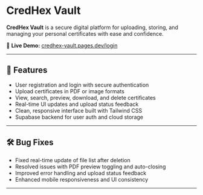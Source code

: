 # CredHex Vault

**CredHex Vault** is a secure digital platform for uploading, storing, and managing your personal certificates with ease and confidence.

🔐 **Live Demo:** [credhex-vault.pages.dev/login](https://credhex-vault.pages.dev/login)

---

## 🚀 Features

- User registration and login with secure authentication  
- Upload certificates in PDF or image formats  
- View, search, preview, download, and delete certificates  
- Real-time UI updates and upload status feedback  
- Clean, responsive interface built with Tailwind CSS  
- Supabase backend for user auth and cloud storage  

---

## 🛠️ Bug Fixes

- Fixed real-time update of file list after deletion  
- Resolved issues with PDF preview toggling and auto-closing  
- Improved error handling and upload status feedback  
- Enhanced mobile responsiveness and UI consistency  

---

